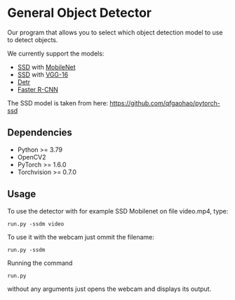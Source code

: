 # General Object Detector
Our program that allows you to select which object detection model to use to detect objects.

We currently support the models:
* [SSD](https://arxiv.org/abs/1512.02325) with [MobileNet](https://arxiv.org/abs/1704.04861)
* [SSD](https://arxiv.org/abs/1512.02325) with [VGG-16](https://arxiv.org/abs/1409.1556)
* [Detr](https://arxiv.org/abs/2005.12872)
* [Faster R-CNN](https://arxiv.org/abs/1506.01497)

The SSD model is taken from here: https://github.com/qfgaohao/pytorch-ssd

## Dependencies
* Python >= 3.79
* OpenCV2
* PyTorch >= 1.6.0
* Torchvision >= 0.7.0


## Usage

To use the detector with for example SSD Mobilenet on file video.mp4, type:

```
run.py -ssdm video
```

To use it with the webcam just ommit the filename:
```
run.py -ssdm
```
Running the command
```
run.py
```
without any arguments just opens the webcam and displays its output.

